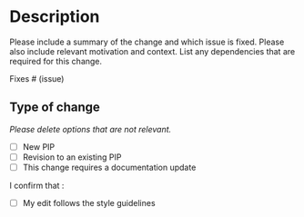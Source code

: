 # Description

Please include a summary of the change and which issue is fixed. Please also include relevant motivation and context. List any dependencies that are required for this change.

Fixes # (issue)

## Type of change

_Please delete options that are not relevant._

- [ ]  New PIP
- [ ]  Revision to an existing PIP
- [ ]  This change requires a documentation update

I confirm that : 

- [ ]  My edit follows the style guidelines
